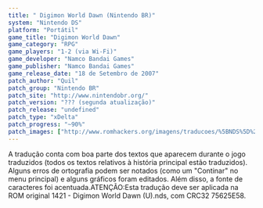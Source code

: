 ```yaml
---
title: " Digimon World Dawn (Nintendo BR)"
system: "Nintendo DS"
platform: "Portátil"
game_title: "Digimon World Dawn"
game_category: "RPG"
game_players: "1-2 (via Wi-Fi)"
game_developer: "Namco Bandai Games"
game_publisher: "Namco Bandai Games"
game_release_date: "18 de Setembro de 2007"
patch_author: "Quil"
patch_group: "Nintendo BR"
patch_site: "http://www.nintendobr.org/"
patch_version: "??? (segunda atualização)"
patch_release: "undefined"
patch_type: "xDelta"
patch_progress: "~90%"
patch_images: ["http://www.romhackers.org/imagens/traducoes/%5BNDS%5D%20Digimon%20World%20Dawn%20-%201.PNG","http://www.romhackers.org/imagens/traducoes/%5BNDS%5D%20Digimon%20World%20Dawn%20-%20Nintendo%20BR%20-%202.PNG","http://www.romhackers.org/imagens/traducoes/%5BNDS%5D%20Digimon%20World%20Dawn%20-%20Nintendo%20BR%20-%203.PNG"]
---
```

A tradução conta com boa parte dos textos que aparecem durante o jogo traduzidos (todos os textos relativos à história principal estão traduzidos). Alguns erros de ortografia podem ser notados (como um "Continar" no menu principal) e alguns gráficos foram editados. Além disso, a fonte de caracteres foi acentuada.ATENÇÃO:Esta tradução deve ser aplicada na ROM original 1421 - Digimon World Dawn (U).nds, com CRC32 75625E58.
